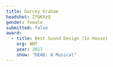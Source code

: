 ```yaml
---
title: Darcey Graham
headshot: ZfQKXzQ
gender: female
submitted: false
award:
  - title: Best Sound Design (In House)
    org: NNT
    year: 2017
    show: "DEAD: A Musical"
---
```

